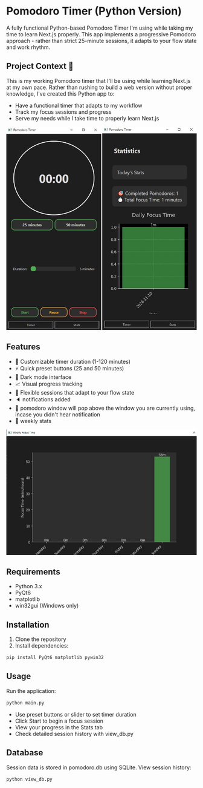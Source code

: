 # Pomodoro Timer (Python Version)
A fully functional Python-based Pomodoro Timer I'm using while taking my time to learn Next.js properly. This app implements a progressive Pomodoro approach - rather than strict 25-minute sessions, it adapts to your flow state and work rhythm.

## Project Context 🎯
This is my working Pomodoro timer that I'll be using while learning Next.js at my own pace. Rather than rushing to build a web version without proper knowledge, I've created this Python app to:
- Have a functional timer that adapts to my workflow
- Track my focus sessions and progress
- Serve my needs while I take time to properly learn Next.js

<p align="center">
  <img src="assets/screenshot.jpg" alt="Pomodoro Timer Screenshot" width="600">
</p>

## Features
- 🎯 Customizable timer duration (1-120 minutes)
- ⚡ Quick preset buttons (25 and 50 minutes)
- 🌙 Dark mode interface
- 📈 Visual progress tracking
- 🌊 Flexible sessions that adapt to your flow state
- 🔈 notifications added
- 💫 pomodoro window will pop above the window you are currently using, incase you didn't hear notification
- 📅 weekly stats
<p align="center">
  <img src="assets/week_focus_time.png" alt="Weekly stats Screenshot" width="600">
</p>

## Requirements
- Python 3.x
- PyQt6
- matplotlib
- win32gui (Windows only)

## Installation
1. Clone the repository
2. Install dependencies:
```sh
pip install PyQt6 matplotlib pywin32
```

## Usage
Run the application:
```sh
python main.py
```
- Use preset buttons or slider to set timer duration
- Click Start to begin a focus session
- View your progress in the Stats tab
- Check detailed session history with view_db.py

## Database
Session data is stored in pomodoro.db using SQLite. View session history:
```sh
python view_db.py
```